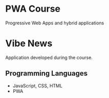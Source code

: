 # PWA Course
Progressive Web Apps and hybrid applications

# Vibe News
Application developed during the course. 

## Programming Languages
- JavaScript, CSS, HTML
- PWA
